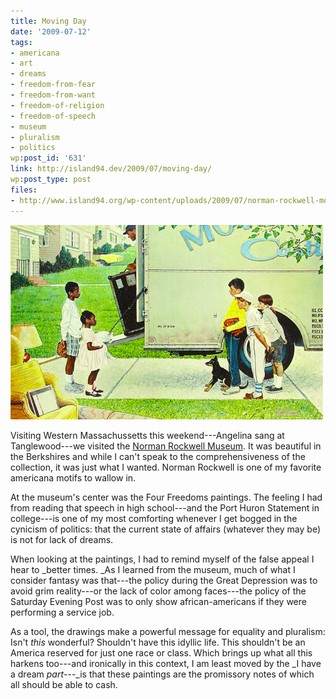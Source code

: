 ```yaml
---
title: Moving Day
date: '2009-07-12'
tags:
- americana
- art
- dreams
- freedom-from-fear
- freedom-from-want
- freedom-of-religion
- freedom-of-speech
- museum
- pluralism
- politics
wp:post_id: '631'
link: http://island94.dev/2009/07/moving-day/
wp:post_type: post
files:
- http://www.island94.org/wp-content/uploads/2009/07/norman-rockwell-moving-day-500x311.png
---
```


![norman rockwell - moving day](2009-07-12-Moving-Day/norman-rockwell-moving-day-500x311.png "norman rockwell - moving day")

Visiting Western Massachussetts this weekend---Angelina sang at Tanglewood---we visited the [Norman Rockwell Museum](http://www.nrm.org/). It was beautiful in the Berkshires and while I can't speak to the comprehensiveness of the collection, it was just what I wanted. Norman Rockwell is one of my favorite americana motifs to wallow in.

At the museum's center was the Four Freedoms paintings. The feeling I had from reading that speech in high school---and the Port Huron Statement in college---is one of my most comforting whenever I get bogged in the cynicism of politics: that the current state of affairs (whatever they may be) is not for lack of dreams.

When looking at the paintings, I had to remind myself of the false appeal I hear to _better times. _As I learned from the museum, much of what I consider fantasy was that---the policy during the Great Depression was to avoid grim reality---or the lack of color among faces---the policy of the Saturday Evening Post was to only show african-americans if they were performing a service job.

As a tool, the drawings make a powerful message for equality and pluralism: Isn't _this_ wonderful? Shouldn't have this idyllic life. This shouldn't be an America reserved for just one race or class. Which brings up what all this harkens too---and ironically in this context, I am least moved by the _I have a dream _part_---_is that these paintings are the promissory notes of which all should be able to cash.